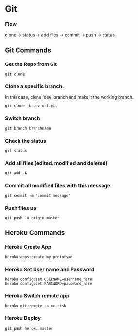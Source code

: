 # Git

### Flow
clone -> status -> add files -> commit -> push -> status

## Git Commands

### Get the Repo from Git

```
git clone
```

### Clone a specific branch.
In this case, clone 'dev' branch and make it the working branch.

```
git clone -b dev url.git
```

### Switch branch

```
git branch branchname
```

### Check the status

```
git status
```


### Add all files (edited, modified and deleted)

```
git add -A
```

### Commit all modified files with this message

```
git commit -m "commit message"
```

### Push files up

```
git push -u origin master
```

## Heroku Commands

### Heroku Create App

```
heroku apps:create my-prototype
```

### Heroku Set User name and Password

```
heroku config:set USERNAME=username_here
heroku config:set PASSWORD=password_here
```

### Heroku Switch remote app

```
heroku git:remote -a uc-risk
```

### Heroku Deploy

```
git push heroku master
```